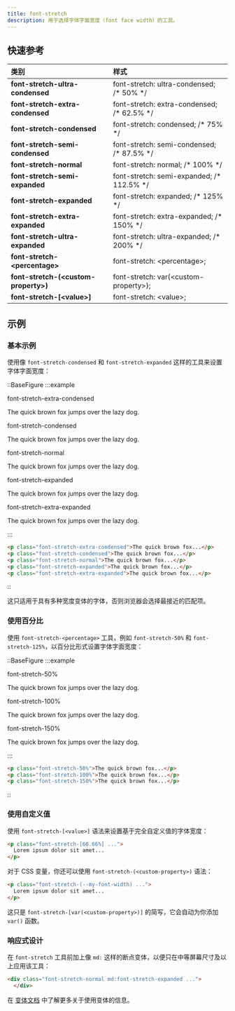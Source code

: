 ```yaml
---
title: font-stretch
description: 用于选择字体字面宽度（font face width）的工具。
---
```


## 快速参考

| 类别                        | 样式                                     |
| :-------------------------- | :--------------------------------------- |
| **font-stretch-ultra-condensed** | font-stretch: ultra-condensed; /\* 50% */ |
| **font-stretch-extra-condensed** | font-stretch: extra-condensed; /* 62.5% */ |
| **font-stretch-condensed** | font-stretch: condensed; /* 75% */       |
| **font-stretch-semi-condensed** | font-stretch: semi-condensed; /* 87.5% */ |
| **font-stretch-normal** | font-stretch: normal; /* 100% */         |
| **font-stretch-semi-expanded** | font-stretch: semi-expanded; /* 112.5% */ |
| **font-stretch-expanded** | font-stretch: expanded; /* 125% */       |
| **font-stretch-extra-expanded** | font-stretch: extra-expanded; /* 150% */ |
| **font-stretch-ultra-expanded** | font-stretch: ultra-expanded; /* 200% \*/ |
| **font-stretch-\<percentage\>** | font-stretch: \<percentage\>;              |
| **font-stretch-(\<custom-property\>)** | font-stretch: var(\<custom-property\>);    |
| **font-stretch-[\<value\>]** | font-stretch: \<value\>;                   |


## 示例

### 基本示例

使用像 `font-stretch-condensed` 和 `font-stretch-expanded` 这样的工具来设置字体字面宽度：

::BaseFigure
:::example
<div class="flex flex-col gap-8">
  <div>
    <span class="mb-3 font-mono text-xs font-medium text-gray-500 dark:text-gray-400">
      font-stretch-extra-condensed
    </span>
    <p class="my-0 font-[system-ui] text-xl font-medium text-gray-900 font-stretch-extra-condensed dark:text-gray-200">
      The quick brown fox jumps over the lazy dog.
    </p>
  </div>
  <div>
    <span class="mb-3 font-mono text-xs font-medium text-gray-500 dark:text-gray-400">
      font-stretch-condensed
    </span>
    <p class="my-0 font-[system-ui] text-xl font-medium text-gray-900 font-stretch-condensed dark:text-gray-200">
      The quick brown fox jumps over the lazy dog.
    </p>
  </div>
  <div>
    <span class="mb-3 font-mono text-xs font-medium text-gray-500 dark:text-gray-400">font-stretch-normal</span>
    <p class="my-0 font-[system-ui] text-xl font-medium text-gray-900 font-stretch-normal dark:text-gray-200">
      The quick brown fox jumps over the lazy dog.
    </p>
  </div>
  <div>
    <span class="mb-3 font-mono text-xs font-medium text-gray-500 dark:text-gray-400">
      font-stretch-expanded
    </span>
    <p class="my-0 font-[system-ui] text-xl font-medium text-gray-900 font-stretch-expanded dark:text-gray-200">
      The quick brown fox jumps over the lazy dog.
    </p>
  </div>
  <div>
    <span class="mb-3 font-mono text-xs font-medium text-gray-500 dark:text-gray-400">
      font-stretch-extra-expanded
    </span>
    <p class="my-0 font-[system-ui] text-xl font-medium text-gray-900 font-stretch-extra-expanded dark:text-gray-200">
      The quick brown fox jumps over the lazy dog.
    </p>
  </div>
</div>
:::

```html
<p class="font-stretch-extra-condensed">The quick brown fox...</p>
<p class="font-stretch-condensed">The quick brown fox...</p>
<p class="font-stretch-normal">The quick brown fox...</p>
<p class="font-stretch-expanded">The quick brown fox...</p>
<p class="font-stretch-extra-expanded">The quick brown fox...</p>
```
::

这只适用于具有多种宽度变体的字体，否则浏览器会选择最接近的匹配项。

### 使用百分比

使用 `font-stretch-<percentage>` 工具，例如 `font-stretch-50%` 和 `font-stretch-125%`，以百分比形式设置字体字面宽度：

::BaseFigure
:::example
<div class="flex flex-col gap-8">
  <div>
    <span class="mb-3 font-mono text-xs font-medium text-gray-500 dark:text-gray-400">font-stretch-50%</span>
    <p class="my-0 font-[system-ui] text-xl font-medium text-gray-900 font-stretch-50% dark:text-gray-200">
      The quick brown fox jumps over the lazy dog.
    </p>
  </div>
  <div>
    <span class="mb-3 font-mono text-xs font-medium text-gray-500 dark:text-gray-400">font-stretch-100%</span>
    <p class="my-0 font-[system-ui] text-xl font-medium text-gray-900 font-stretch-100% dark:text-gray-200">
      The quick brown fox jumps over the lazy dog.
    </p>
  </div>
  <div>
    <span class="mb-3 font-mono text-xs font-medium text-gray-500 dark:text-gray-400">font-stretch-150%</span>
    <p class="my-0 font-[system-ui] text-xl font-medium text-gray-900 font-stretch-150% dark:text-gray-200">
      The quick brown fox jumps over the lazy dog.
    </p>
  </div>
</div>
:::

```html
<p class="font-stretch-50%">The quick brown fox...</p>
<p class="font-stretch-100%">The quick brown fox...</p>
<p class="font-stretch-150%">The quick brown fox...</p>
```
::


### 使用自定义值

使用 `font-stretch-[<value>]` 语法来设置基于完全自定义值的字体宽度：

```html
<p class="font-stretch-[66.66%] ...">
  Lorem ipsum dolor sit amet...
</p>
```

对于 CSS 变量，你还可以使用 `font-stretch-(<custom-property>)` 语法：

```html
<p class="font-stretch-(--my-font-width) ...">
  Lorem ipsum dolor sit amet...
</p>
```

这只是 `font-stretch-[var(<custom-property>)]` 的简写，它会自动为你添加 `var()` 函数。

### 响应式设计

在 `font-stretch` 工具前加上像 `md:` 这样的断点变体，以便只在中等屏幕尺寸及以上应用该工具：

```html
<div class="font-stretch-normal md:font-stretch-expanded ...">
  </div>
```

在 [变体文档](https://tailwindcss.com/docs/hover-focus-and-other-states%23variants) 中了解更多关于使用变体的信息。

